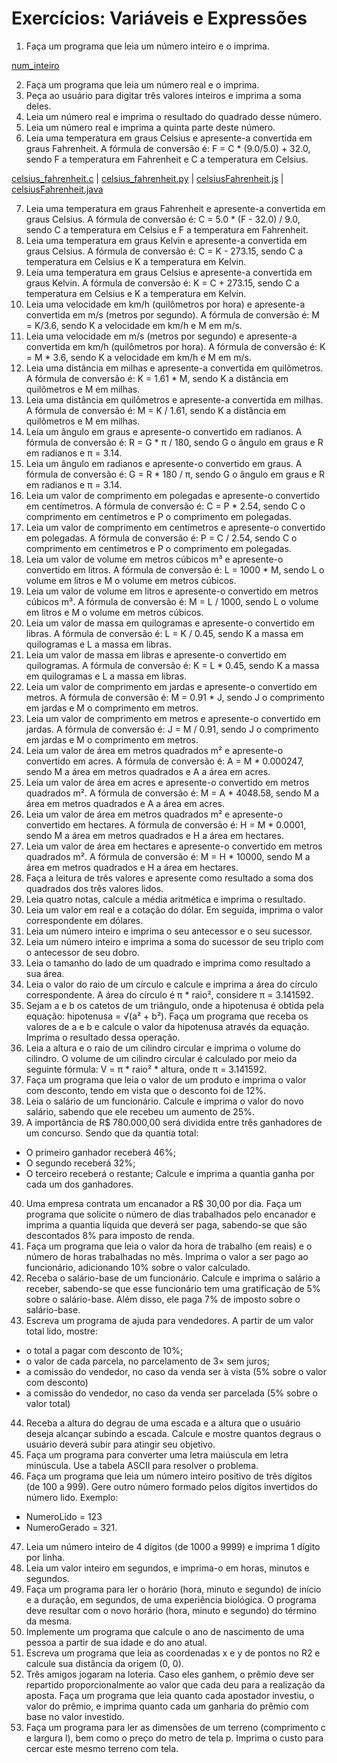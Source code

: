 # Exercícios: Variáveis e Expressões

1. Faça um programa que leia um número inteiro e o imprima.

[num_inteiro](../../C_programs/num_inteiro.c)

2. Faça um programa que leia um número real e o imprima.
3. Peça ao usuário para digitar três valores inteiros e imprima a soma deles.
4. Leia um número real e imprima o resultado do quadrado desse número.
5. Leia um número real e imprima a quinta parte deste número.
6. Leia uma temperatura em graus Celsius e apresente-a convertida em graus Fahrenheit. A fórmula de conversão é: F = C * (9.0/5.0) + 32.0, sendo F a temperatura em Fahrenheit e C a temperatura em Celsius.

[celsius_fahrenheit.c](../../C_programs/celsius_fahrenheit.c) | [celsius_fahrenheit.py](../../python_programs/celsius_fahrenheint.py) | [celsiusFahrenheit.js](../../javascript_programs/celsiusFahrenheit.js) | [celsiusFahrenheit.java](../../java_programs/celsiusFahrenheit.java)

7. Leia uma temperatura em graus Fahrenheit e apresente-a convertida em graus Celsius. A fórmula de conversão é: C = 5.0 * (F - 32.0) / 9.0, sendo C a temperatura em Celsius e F a temperatura em Fahrenheit.
8. Leia uma temperatura em graus Kelvin e apresente-a convertida em graus Celsius. A fórmula de conversão é: C = K - 273.15, sendo C a temperatura em Celsius e K a temperatura em Kelvin.
9. Leia uma temperatura em graus Celsius e apresente-a convertida em graus Kelvin. A fórmula de conversão é: K = C + 273.15, sendo C a temperatura em Celsius e K a temperatura em Kelvin.
10. Leia uma velocidade em km/h (quilômetros por hora) e apresente-a convertida em m/s (metros por segundo). A fórmula de conversão é: M = K/3.6, sendo K a velocidade em km/h e M em m/s.
11. Leia uma velocidade em m/s (metros por segundo) e apresente-a convertida em km/h (quilômetros por hora). A fórmula de conversão é: K = M * 3.6, sendo K a velocidade em km/h e M em m/s.
12. Leia uma distância em milhas e apresente-a convertida em quilômetros. A fórmula de conversão é: K = 1.61 * M, sendo K a distância em quilômetros e M em milhas.
13. Leia uma distância em quilômetros e apresente-a convertida em milhas. A fórmula de conversão é: M = K / 1.61, sendo K a distância em quilômetros e M em milhas.
14. Leia um ângulo em graus e apresente-o convertido em radianos. A fórmula de conversão é: R = G * π / 180, sendo G o ângulo em graus e R em radianos e π = 3.14.
15. Leia um ângulo em radianos e apresente-o convertido em graus. A fórmula de conversão é: G = R * 180 / π, sendo G o ângulo em graus e R em radianos e π = 3.14.
16. Leia um valor de comprimento em polegadas e apresente-o convertido em centímetros. A fórmula de conversão é: C = P * 2.54, sendo C o comprimento em centímetros e P o comprimento em polegadas.
17. Leia um valor de comprimento em centímetros e apresente-o convertido em polegadas. A fórmula de conversão é: P = C / 2.54, sendo C o comprimento em centímetros e P o comprimento em polegadas.
18. Leia um valor de volume em metros cúbicos m³ e apresente-o convertido em litros. A fórmula de conversão é: L = 1000 * M, sendo L o volume em litros e M o volume em metros cúbicos.
19. Leia um valor de volume em litros e apresente-o convertido em metros cúbicos m³. A fórmula de conversão é: M = L / 1000, sendo L o volume em litros e M o volume em metros cúbicos.
20. Leia um valor de massa em quilogramas e apresente-o convertido em libras. A fórmula de conversão é: L = K / 0.45, sendo K a massa em quilogramas e L a massa em libras.
21. Leia um valor de massa em libras e apresente-o convertido em quilogramas. A fórmula de conversão é: K = L * 0.45, sendo K a massa em quilogramas e L a massa em libras.
22. Leia um valor de comprimento em jardas e apresente-o convertido em metros. A fórmula de conversão é: M = 0.91 * J, sendo J o comprimento em jardas e M o comprimento em metros.
23. Leia um valor de comprimento em metros e apresente-o convertido em jardas. A fórmula de conversão é: J = M / 0.91, sendo J o comprimento em jardas e M o comprimento em metros.
24. Leia um valor de área em metros quadrados m² e apresente-o convertido em acres. A fórmula de conversão é: A = M * 0.000247, sendo M a área em metros quadrados e A a área em acres.
25. Leia um valor de área em acres e apresente-o convertido em metros quadrados m². A fórmula de conversão é: M = A * 4048.58, sendo M a área em metros quadrados e A a área em acres.
26. Leia um valor de área em metros quadrados m² e apresente-o convertido em hectares. A fórmula de conversão é: H = M * 0.0001, sendo M a área em metros quadrados e H a área em hectares.
27. Leia um valor de área em hectares e apresente-o convertido em metros quadrados m². A fórmula de conversão é: M = H * 10000, sendo M a área em metros quadrados e H a área em hectares.
28. Faça a leitura de três valores e apresente como resultado a soma dos quadrados dos três valores lidos.
29. Leia quatro notas, calcule a média aritmética e imprima o resultado.
30. Leia um valor em real e a cotação do dólar. Em seguida, imprima o valor correspondente em dólares.
31. Leia um número inteiro e imprima o seu antecessor e o seu sucessor.
32. Leia um número inteiro e imprima a soma do sucessor de seu triplo com o antecessor de seu dobro.
33. Leia o tamanho do lado de um quadrado e imprima como resultado a sua área.
34. Leia o valor do raio de um círculo e calcule e imprima a área do círculo correspondente. A área do círculo é π * raio², considere π = 3.141592.
35. Sejam a e b os catetos de um triângulo, onde a hipotenusa é obtida pela equação: hipotenusa = √(a² + b²). Faça um programa que receba os valores de a e b e calcule o valor da hipotenusa através da equação. Imprima o resultado dessa operação.
36. Leia a altura e o raio de um cilindro circular e imprima o volume do cilindro. O volume de um cilindro circular é calculado por meio da seguinte fórmula: V = π * raio² * altura, onde π = 3.141592.
37. Faça um programa que leia o valor de um produto e imprima o valor com desconto, tendo em vista que o desconto foi de 12%.
38. Leia o salário de um funcionário. Calcule e imprima o valor do novo salário, sabendo que ele recebeu um aumento de 25%.
39. A importância de R$ 780.000,00 será dividida entre três ganhadores de um concurso. Sendo que da quantia total:
   - O primeiro ganhador receberá 46%;
   - O segundo receberá 32%;
   - O terceiro receberá o restante;
   Calcule e imprima a quantia ganha por cada um dos ganhadores.
40. Uma empresa contrata um encanador a R$ 30,00 por dia. Faça um programa que solicite o número de dias trabalhados pelo encanador e imprima a quantia líquida que deverá ser paga, sabendo-se que são descontados 8% para imposto de renda.
41. Faça um programa que leia o valor da hora de trabalho (em reais) e o número de horas trabalhadas no mês. Imprima o valor a ser pago ao funcionário, adicionando 10% sobre o valor calculado.
42. Receba o salário-base de um funcionário. Calcule e imprima o salário a receber, sabendo-se que esse funcionário tem uma gratificação de 5% sobre o salário-base. Além disso, ele paga 7% de imposto sobre o salário-base.
43. Escreva um programa de ajuda para vendedores. A partir de um valor total lido, mostre:
   - o total a pagar com desconto de 10%;
   - o valor de cada parcela, no parcelamento de 3× sem juros;
   - a comissão do vendedor, no caso da venda ser à vista (5% sobre o valor com desconto)
   - a comissão do vendedor, no caso da venda ser parcelada (5% sobre o valor total)
44. Receba a altura do degrau de uma escada e a altura que o usuário deseja alcançar subindo a escada. Calcule e mostre quantos degraus o usuário deverá subir para atingir seu objetivo.
45. Faça um programa para converter uma letra maiúscula em letra minúscula. Use a tabela ASCII para resolver o problema.
46. Faça um programa que leia um número inteiro positivo de três dígitos (de 100 a 999). Gere outro número formado pelos dígitos invertidos do número lido. Exemplo: 
   - NumeroLido = 123 
   - NumeroGerado = 321.
47. Leia um número inteiro de 4 dígitos (de 1000 a 9999) e imprima 1 dígito por linha.
48. Leia um valor inteiro em segundos, e imprima-o em horas, minutos e segundos.
49. Faça um programa para ler o horário (hora, minuto e segundo) de início e a duração, em segundos, de uma experiência biológica. O programa deve resultar com o novo horário (hora, minuto e segundo) do término da mesma.
50. Implemente um programa que calcule o ano de nascimento de uma pessoa a partir de sua idade e do ano atual.
51. Escreva um programa que leia as coordenadas x e y de pontos no R2 e calcule sua distância da origem (0, 0).
52. Três amigos jogaram na loteria. Caso eles ganhem, o prêmio deve ser repartido proporcionalmente ao valor que cada deu para a realização da aposta. Faça um programa que leia quanto cada apostador investiu, o valor do prêmio, e imprima quanto cada um ganharia do prêmio com base no valor investido.
53. Faça um programa para ler as dimensões de um terreno (comprimento c e largura l), bem como o preço do metro de tela p. Imprima o custo para cercar este mesmo terreno com tela.
